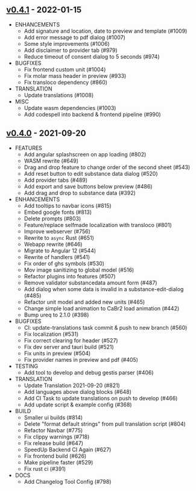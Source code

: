 ## [v0.4.1](https://github.com/Calciumdibromid/CaBr2/releases/tag/v0.4.1) - 2022-01-15

* ENHANCEMENTS
  * Add signature and location, date to preview and template (#1009)
  * Add error message to pdf dialog (#1007)
  * Some style improvements (#1006)
  * Add disclaimer to provider tab (#979)
  * Reduce timeout of consent dialog to 5 seconds (#974)
* BUGFIXES
  * Fix frontend custom unit (#1004)
  * Fix molar mass header in preview (#933)
  * Fix transloco dependency (#860)
* TRANSLATION
  * Update translations (#1008)
* MISC
  * Update wasm dependencies (#1003)
  * Add codespell into backend & frontend pipeline (#990)

## [v0.4.0](https://github.com/Calciumdibromid/CaBr2/releases/tag/v0.4.0) - 2021-09-20

* FEATURES
  * Add angular splashscreen on app loading (#802)
  * WASM rewrite (#649)
  * Drag and drop feature to change order of the second sheet (#543)
  * Add reset button to edit substance data dialog (#520)
  * Add provider tabs (#489)
  * Add export and save buttons below preview (#486)
  * Add drag and drop to substance data (#392)
* ENHANCEMENTS
  * Add tooltips to navbar icons (#815)
  * Embed google fonts (#813)
  * Delete prompts (#803)
  * Feature/replace selfmade localization with transloco (#801)
  * Improve webserver (#756)
  * Rewrite to `async` Rust (#651)
  * Webapp rewrite (#646)
  * Migrate to Angular 12 (#544)
  * Rewrite of handlers (#541)
  * Fix order of ghs symbols (#530)
  * Mov image sanitizing to global model (#516)
  * Refactor plugins into features (#507)
  * Remove validator substancedata amount form (#487)
  * Add dialog when some data is invalid in a substance-edit-dialog (#485)
  * Refactor unit model and added new units (#465)
  * Change simple load animation to CaBr2 load animation (#442)
  * Bump ureq to 2.1.0 (#398)
* BUGFIXES
  * CI: update-translations task commit & push to new branch (#560)
  * Fix localization (#531)
  * Fix correct clearing for header (#527)
  * Fix dev server and tauri build (#521)
  * Fix units in preview (#504)
  * Fix provider names in preview and pdf (#405)
* TESTING
  * Add tool to develop and debug gestis parser (#406)
* TRANSLATION
  * Update Translation 2021-09-20 (#821)
  * Add languages above dialog blocks (#648)
  * Add CI Task to update translations on push to develop (#466)
  * Add update script & example config (#368)
* BUILD
  * Smaller ui builds (#814)
  * Delete "format default strings" from pull translation script (#804)
  * Refactor Navbar (#775)
  * Fix clippy warnings (#718)
  * Fix release build (#647)
  * SpeedUp Backend CI Again (#627)
  * Fix frontend build (#626)
  * Make pipeline faster (#529)
  * Fix rust ci (#391)
* DOCS
  * Add Changelog Tool Config (#798)
